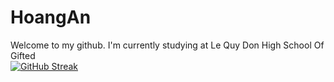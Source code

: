 # HoangAn
Welcome to my github.
I'm currently studying at Le Quy Don High School Of Gifted  
[![GitHub Streak](https://github-readme-streak-stats.herokuapp.com/HoangAn2006=DenverCoder1)](https://git.io/streak-stats)
